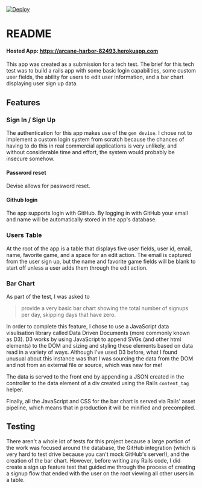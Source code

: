 [![Deploy](https://www.herokucdn.com/deploy/button.svg)](https://heroku.com/deploy)

# README

#### Hosted App: https://arcane-harbor-82493.herokuapp.com

This app was created as a submission for a tech test. The brief for this tech test was to build a rails app with some basic login capabilities, some custom user fields, the ability for users to edit user information, and a bar chart displaying user sign up data.

## Features

### Sign In / Sign Up
The authentication for this app makes use of the `gem devise`. I chose not to implement a custom login system from scratch because the chances of having to do this in real commercial applications is very unlikely, and without considerable time and effort, the system would probably be insecure somehow.

#### Password reset
Devise allows for password reset.

#### Github login
The app supports login with GitHub. By logging in with GitHub your email and name will be automatically stored in the app's database.

### Users Table
At the root of the app is a table that displays five user fields, user id, email, name, favorite game, and a space for an edit action. The email is captured from the user sign up, but the name and favorite game fields will be blank to start off unless a user adds them through the edit action.

### Bar Chart
As part of the test, I was asked to
>provide a very basic bar chart showing the total number of signups per day, skipping days that have zero.

In order to complete this feature, I chose to use a JavaScript data visulisation library called Data Driven Documents (more commonly known as D3). D3 works by using JavaScript to append SVGs (and other html elements) to the DOM and sizing and styling these elements based on data read in a variety of ways. Although I've used D3 before, what I found unusual about this instance was that I was sourcing the data from the DOM and not from an external file or source, which was new for me!

The data is served to the front end by appending a JSON created in the controller to the data element of a div created using the Rails `content_tag` helper.

Finally, all the JavaScript and CSS for the bar chart is served via Rails' asset pipeline, which means that in production it will be minified and precompiled.

## Testing
There aren't a whole lot of tests for this project because a large portion of the work was focused around the database, the GitHub integration (which is very hard to test drive because you can't mock GitHub's server!), and the creation of the bar chart. However, before writing any Rails code, I did create a sign up feature test that guided me through the process of creating a signup flow that ended with the user on the root viewing all other users in a table.
